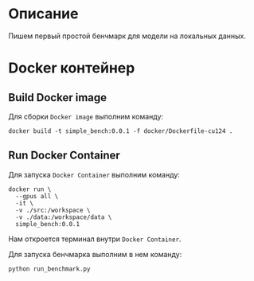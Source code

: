 # Описание

Пишем первый простой бенчмарк для модели на локальных данных.

# Docker контейнер

## Build Docker image

Для сборки `Docker image` выполним команду:
```
docker build -t simple_bench:0.0.1 -f docker/Dockerfile-cu124 .
```

## Run Docker Container

Для запуска `Docker Container` выполним команду:
```
docker run \
  --gpus all \
  -it \
  -v ./src:/workspace \
  -v ./data:/workspace/data \
  simple_bench:0.0.1
```

Нам откроется терминал внутри `Docker Container`.

Для запуска бенчмарка выполним в нем команду:
```
python run_benchmark.py
```

